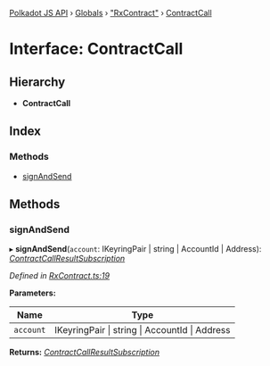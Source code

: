 [Polkadot JS API](../README.md) › [Globals](../globals.md) › ["RxContract"](../modules/_rxcontract_.md) › [ContractCall](_rxcontract_.contractcall.md)

# Interface: ContractCall

## Hierarchy

* **ContractCall**

## Index

### Methods

* [signAndSend](_rxcontract_.contractcall.md#signandsend)

## Methods

###  signAndSend

▸ **signAndSend**(`account`: IKeyringPair | string | AccountId | Address): *[ContractCallResultSubscription](../modules/_rxcontract_.md#contractcallresultsubscription)*

*Defined in [RxContract.ts:19](https://github.com/polkadot-js/api/blob/e49427ac61/packages/api-contract/src/RxContract.ts#L19)*

**Parameters:**

Name | Type |
------ | ------ |
`account` | IKeyringPair &#124; string &#124; AccountId &#124; Address |

**Returns:** *[ContractCallResultSubscription](../modules/_rxcontract_.md#contractcallresultsubscription)*
